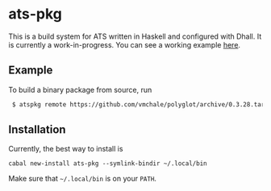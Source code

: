 # ats-pkg

This is a build system for ATS written in Haskell and configured with Dhall. It
is currently a work-in-progress. You can see a working example
[here](http://github.com/vmchale/polyglot).

## Example

To build a binary package from source, run

```bash
 $ atspkg remote https://github.com/vmchale/polyglot/archive/0.3.28.tar.gz
```

## Installation

Currently, the best way to install is

```
cabal new-install ats-pkg --symlink-bindir ~/.local/bin
```

Make sure that `~/.local/bin` is on your `PATH`.
